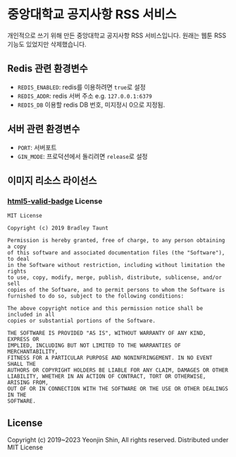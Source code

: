 # 중앙대학교 공지사항 RSS 서비스
개인적으로 쓰기 위해 만든 중앙대학교 공지사항 RSS 서비스입니다. 원래는 웹툰 RSS 기능도 있었지만 삭제했습니다.

## Redis 관련 환경변수
 - `REDIS_ENABLED`: redis를 이용하려면 `true`로 설정
 - `REDIS_ADDR`: redis 서버 주소 e.g. `127.0.0.1:6379`
 - `REDIS_DB` 이용할 redis DB 번호, 미지정시 0으로 지정됨.

## 서버 관련 환경변수
 - `PORT`: 서버포트
 - `GIN_MODE`: 프로덕션에서 돌리려면 `release`로 설정

## 이미지 리소스 라이선스
### [html5-valid-badge](https://github.com/bradleytaunt/html5-valid-badge) License
```
MIT License

Copyright (c) 2019 Bradley Taunt

Permission is hereby granted, free of charge, to any person obtaining a copy
of this software and associated documentation files (the "Software"), to deal
in the Software without restriction, including without limitation the rights
to use, copy, modify, merge, publish, distribute, sublicense, and/or sell
copies of the Software, and to permit persons to whom the Software is
furnished to do so, subject to the following conditions:

The above copyright notice and this permission notice shall be included in all
copies or substantial portions of the Software.

THE SOFTWARE IS PROVIDED "AS IS", WITHOUT WARRANTY OF ANY KIND, EXPRESS OR
IMPLIED, INCLUDING BUT NOT LIMITED TO THE WARRANTIES OF MERCHANTABILITY,
FITNESS FOR A PARTICULAR PURPOSE AND NONINFRINGEMENT. IN NO EVENT SHALL THE
AUTHORS OR COPYRIGHT HOLDERS BE LIABLE FOR ANY CLAIM, DAMAGES OR OTHER
LIABILITY, WHETHER IN AN ACTION OF CONTRACT, TORT OR OTHERWISE, ARISING FROM,
OUT OF OR IN CONNECTION WITH THE SOFTWARE OR THE USE OR OTHER DEALINGS IN THE
SOFTWARE.
```

## License
Copyright (c) 2019~2023 Yeonjin Shin, All rights reserved.
Distributed under MIT License